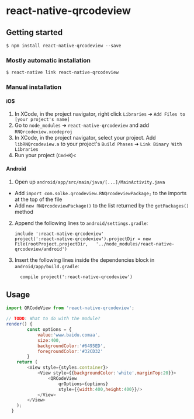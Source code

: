 
# react-native-qrcodeview

## Getting started

`$ npm install react-native-qrcodeview --save`

### Mostly automatic installation

`$ react-native link react-native-qrcodeview`

### Manual installation


#### iOS

1. In XCode, in the project navigator, right click `Libraries` ➜ `Add Files to [your project's name]`
2. Go to `node_modules` ➜ `react-native-qrcodeview` and add `RNQrcodeview.xcodeproj`
3. In XCode, in the project navigator, select your project. Add `libRNQrcodeview.a` to your project's `Build Phases` ➜ `Link Binary With Libraries`
4. Run your project (`Cmd+R`)<

#### Android

1. Open up `android/app/src/main/java/[...]/MainActivity.java`
  - Add `import com.solke.qrcodeview.RNQrcodeviewPackage;` to the imports at the top of the file
  - Add `new RNQrcodeviewPackage()` to the list returned by the `getPackages()` method
2. Append the following lines to `android/settings.gradle`:
  	```
  	include ':react-native-qrcodeview'
  	project(':react-native-qrcodeview').projectDir = new File(rootProject.projectDir, 	'../node_modules/react-native-qrcodeview/android')
  	```
3. Insert the following lines inside the dependencies block in `android/app/build.gradle`:
  	```
      compile project(':react-native-qrcodeview')
  	```


## Usage
```javascript
import QRCodeView from 'react-native-qrcodeview';

// TODO: What to do with the module?
render() {
        const options = {
            value:'www.baidu.comaa',
            size:400,
            backgroundColor:'#6495ED',
            foregroundColor:'#32CD32'
        }
    return (
        <View style={styles.container}>
            <View style={{backgroundColor:'white',marginTop:20}}>
                <QRCodeView 
                    qrOptions={options} 
                    style={{width:400,height:400}}/>
            </View>
        </View>
    );
  }
```
  